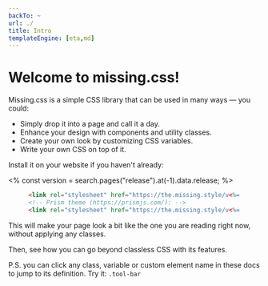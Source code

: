 ```yaml
---
backTo: ~
url: ./
title: Intro
templateEngine: [eta,md]
---
```


# Welcome to missing.css!

Missing.css is a simple CSS library that can be used in many ways — you could:

 - Simply drop it into a page and call it a day.
 - Enhance your design with components and utility classes.
 - Create your own look by customizing CSS variables.
 - Write your own CSS on top of it.

Install it on your website if you haven't already:

<% const version = search.pages("release").at(-1).data.release; %>

<figure>

  ~~~ html
  <link rel="stylesheet" href="https://the.missing.style/v<%= version %>/missing.min.css">
  <!-- Prism theme (https://prismjs.com/): -->
  <link rel="stylesheet" href="https://the.missing.style/v<%= version %>/missing-prism.min.css">
  ~~~

</figure>

This will make your page look a bit like the one you are reading right now,
without applying any classes.

Then, see how you can go beyond classless CSS with its features.

P.S. you can click any class, variable or custom element name in these docs to
jump to its definition. Try it: `.tool-bar`

